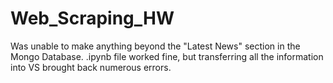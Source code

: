 # Web_Scraping_HW
Was unable to make anything beyond the "Latest News" section in the Mongo Database.  .ipynb file worked fine, but transferring all the information into VS brought back numerous errors.
